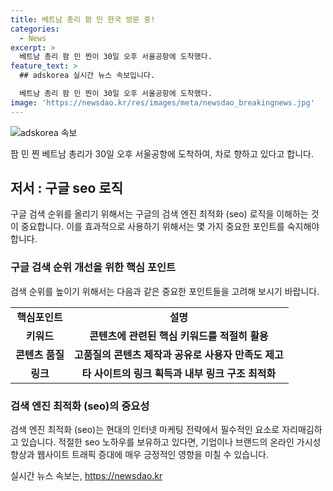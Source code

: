 ```yaml
---
title: 베트남 총리 팜 민 한국 방문 중!
categories:
  - News
excerpt: >
  베트남 총리 팜 민 찐이 30일 오후 서울공항에 도착했다.
feature_text: >
  ## adskorea 실시간 뉴스 속보입니다.

  베트남 총리 팜 민 찐이 30일 오후 서울공항에 도착했다.
image: 'https://newsdao.kr/res/images/meta/newsdao_breakingnews.jpg'
---
```


<p><img src="https://newsdao.kr/res/images/meta/newsdao_breakingnews.jpg" alt="adskorea 속보" /></p>

<p data-ke-size="size16">팜 민 찐 베트남 총리가 30일 오후 서울공항에 도착하여, 차로 향하고 있다고 합니다.</p>

<h2 data-ke-size="size26">저서 : 구글 seo 로직</h2>

<p data-ke-size="size16">구글 검색 순위를 올리기 위해서는 구글의 검색 엔진 최적화 (seo) 로직을 이해하는 것이 중요합니다. 이를 효과적으로 사용하기 위해서는 몇 가지 중요한 포인트를 숙지해야 합니다.</p>

<h3>구글 검색 순위 개선을 위한 핵심 포인트</h3>

<p data-ke-size="size16">검색 순위를 높이기 위해서는 다음과 같은 중요한 포인트들을 고려해 보시기 바랍니다. </p>

<table>
  <tr>
    <td style="text-align: center; height: 17px;"><b>핵심포인트</b></td>
    <td style="text-align: center; height: 17px;"><b>설명</b></td>
  </tr>
  <tr>
    <td style="text-align: center; height: 17px;"><b>키워드</b></td>
    <td style="text-align: center; height: 17px;"><b>콘텐츠에 관련된 핵심 키워드를 적절히 활용</b></td>
  </tr>
  <tr>
    <td style="text-align: center; height: 17px;"><b>콘텐츠 품질</b></td>
    <td style="text-align: center; height: 17px;"><b>고품질의 콘텐츠 제작과 공유로 사용자 만족도 제고</b></td>
  </tr>
  <tr>
    <td style="text-align: center; height: 17px;"><b>링크</b></td>
    <td style="text-align: center; height: 17px;"><b>타 사이트의 링크 획득과 내부 링크 구조 최적화</b></td>
  </tr>
</table>

<h3>검색 엔진 최적화 (seo)의 중요성</h3>

<p data-ke-size="size16">검색 엔진 최적화 (seo)는 현대의 인터넷 마케팅 전략에서 필수적인 요소로 자리매김하고 있습니다. 적절한 seo 노하우를 보유하고 있다면, 기업이나 브랜드의 온라인 가시성 향상과 웹사이트 트래픽 증대에 매우 긍정적인 영향을 미칠 수 있습니다.</p>
실시간 뉴스 속보는, <a href="https://newsdao.kr" rel="dofollow">https://newsdao.kr</a>


